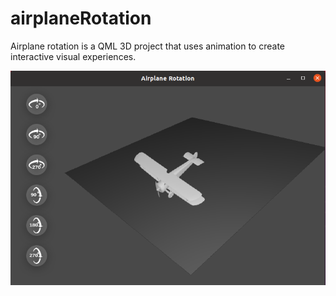 # airplaneRotation
Airplane rotation is a QML 3D project that uses animation to create interactive visual experiences.

![alt text](https://github.com/masoomehsn/airplaneRotation/blob/main/airplaneRotation/Screenshot2023-03-12.png)
